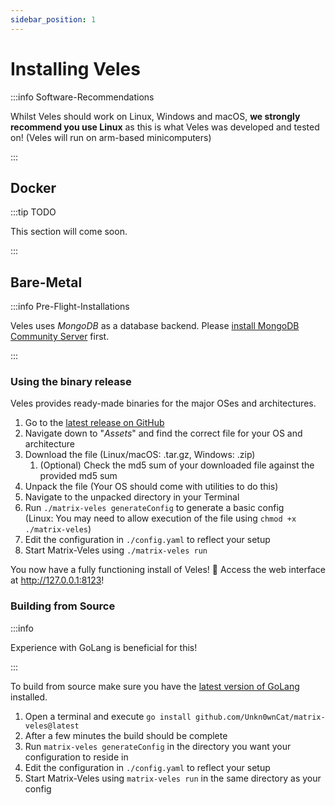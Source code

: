 ```yaml
---
sidebar_position: 1
---
```


# Installing Veles

:::info Software-Recommendations

Whilst Veles should work on Linux, Windows and macOS, **we strongly recommend you use Linux** as this is what
Veles was developed and tested on! (Veles will run on arm-based minicomputers)

:::

## Docker

:::tip TODO

This section will come soon.

:::

## Bare-Metal

:::info Pre-Flight-Installations

Veles uses *MongoDB* as a database backend. Please [install MongoDB Community Server](https://www.mongodb.com/try/download/community) first.

:::

### Using the binary release

Veles provides ready-made binaries for the major OSes and architectures.

 1. Go to the [latest release on GitHub](https://github.com/Unkn0wnCat/matrix-veles/releases/latest)
 2. Navigate down to "*Assets*" and find the correct file for your OS and architecture
 3. Download the file (Linux/macOS: .tar.gz, Windows: .zip)
    1. (Optional) Check the md5 sum of your downloaded file against the provided md5 sum
 4. Unpack the file (Your OS should come with utilities to do this)
 5. Navigate to the unpacked directory in your Terminal
 6. Run `./matrix-veles generateConfig` to generate a basic config<br/>(Linux: You may need to allow execution of the file using `chmod +x ./matrix-veles`)
 7. Edit the configuration in `./config.yaml` to reflect your setup
 8. Start Matrix-Veles using `./matrix-veles run`

You now have a fully functioning install of Veles! 🎉 Access the web interface at http://127.0.0.1:8123!

### Building from Source

:::info

Experience with GoLang is beneficial for this!

:::

To build from source make sure you have the [latest version of GoLang](https://go.dev/dl/) installed.

1. Open a terminal and execute `go install github.com/Unkn0wnCat/matrix-veles@latest`
2. After a few minutes the build should be complete
3. Run `matrix-veles generateConfig` in the directory you want your configuration to reside in
4. Edit the configuration in `./config.yaml` to reflect your setup
5. Start Matrix-Veles using `matrix-veles run` in the same directory as your config
